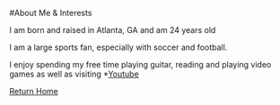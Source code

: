 #About Me & Interests

I am born and raised in Atlanta, GA and am 24 years old

I am a large sports fan, especially with soccer and football.

I enjoy spending my free time playing guitar, reading and playing video games as well as visiting 
*[Youtube](https://www.youtube.com)

[Return Home](./README.md)

